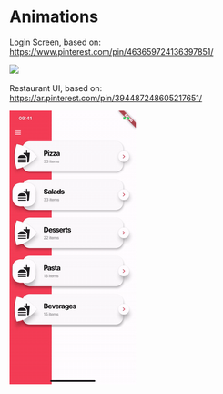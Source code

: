 # Animations

Login Screen, based on:
https://www.pinterest.com/pin/463659724136397851/

![](./github/cool_login.gif)

Restaurant UI, based on:
https://ar.pinterest.com/pin/394487248605217651/

![](./github/restaurant.gif)